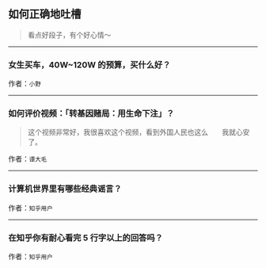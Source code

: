 ## 如何正确地吐槽

> 看点好段子，有个好心情～


 
---

### 女生买车，40W~120W 的预算，买什么好？

> 


作者：`小野`

---

### 如何评价视频：「转基因赌局：用生命下注」？

> 这个视频非常好，我很喜欢这个视频，看到外国人民也这么　　我就心安了。


作者：`谭大毛`

---

### 计算机世界里有哪些经典谣言？

> 


作者：`知乎用户`

---

### 在知乎你有耐心看完 5 行字以上的回答吗？

> 


作者：`知乎用户`